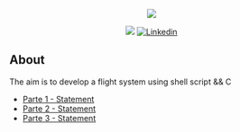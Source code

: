 <p align="center">
    <img src="https://github.com/rrofly/rrofly/blob/main/images/rgb_iscte_en_horizontal_positive.jpg"/>
</p>

<p align="center">
<img src="https://img.shields.io/badge/State-In_Progress-blue"/>
<a href='https://www.linkedin.com/in/rofly' target="_blank"><img alt='Linkedin' src='https://img.shields.io/badge/LinkedIn-100000?style=flat-square&logo=Linkedin&logoColor=white&labelColor=0A66C2&color=0A66C2'/></a>
</p>

## About
The aim is to develop a flight system using shell script && C
* [Parte 1 - Statement](https://github.com/itsrofly/iscte-iscteflight/blob/main/parte-1/Statement.pdf)
* [Parte 2 - Statement](https://github.com/itsrofly/iscte-iscteflight/blob/main/parte-2/Statement.pdf)
* [Parte 3 - Statement](https://github.com/itsrofly/iscte-iscteflight/blob/main/parte-3/Statement.pdf)

